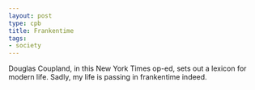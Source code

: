 ```yaml
---
layout: post
type: cpb
title: Frankentime
tags:
- society
---
```

Douglas Coupland, in this New York Times op-ed, sets out a lexicon for modern life. Sadly, my life is passing in frankentime indeed.
